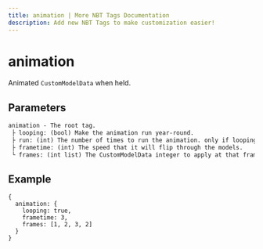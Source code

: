 ```yaml
---
title: animation | More NBT Tags Documentation
description: Add new NBT Tags to make customization easier!
---
```


# animation

Animated `CustomModelData` when held.

## Parameters

```txt
animation - The root tag.
 ├ looping: (bool) Make the animation run year-round.
 ├ run: (int) The number of times to run the animation. only if looping is false.
 ├ frametime: (int) The speed that it will flip through the models.
 └ frames: (int list) The CustomModelData integer to apply at that frame.
```

## Example

```snbt
{
  animation: {
    looping: true,
    frametime: 3,
    frames: [1, 2, 3, 2]
  }
}
```
